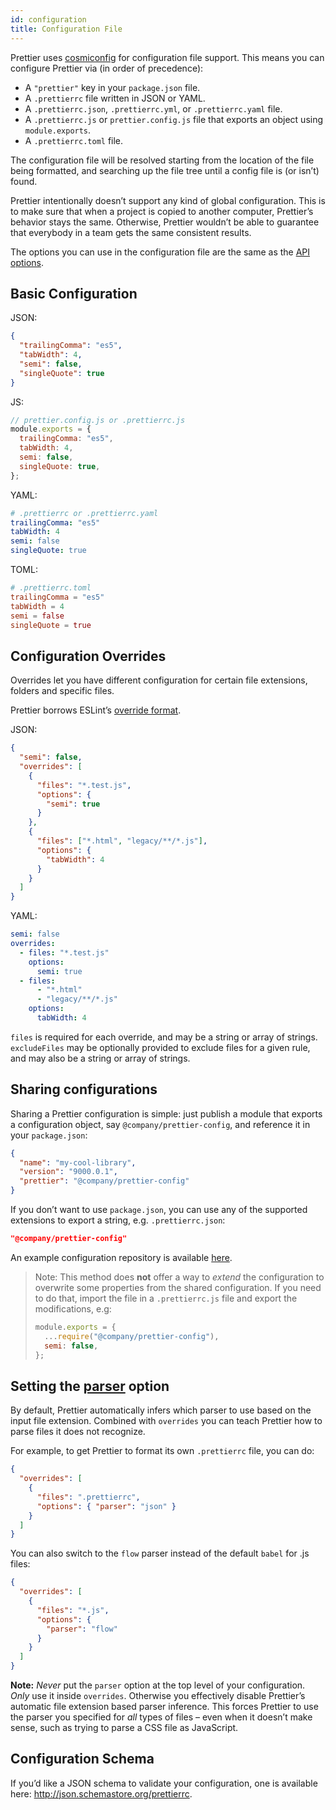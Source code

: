 ```yaml
---
id: configuration
title: Configuration File
---
```


Prettier uses [cosmiconfig](https://github.com/davidtheclark/cosmiconfig) for configuration file support. This means you can configure Prettier via (in order of precedence):

- A `"prettier"` key in your `package.json` file.
- A `.prettierrc` file written in JSON or YAML.
- A `.prettierrc.json`, `.prettierrc.yml`, or `.prettierrc.yaml` file.
- A `.prettierrc.js` or `prettier.config.js` file that exports an object using `module.exports`.
- A `.prettierrc.toml` file.

The configuration file will be resolved starting from the location of the file being formatted, and searching up the file tree until a config file is (or isn’t) found.

Prettier intentionally doesn’t support any kind of global configuration. This is to make sure that when a project is copied to another computer, Prettier’s behavior stays the same. Otherwise, Prettier wouldn’t be able to guarantee that everybody in a team gets the same consistent results.

The options you can use in the configuration file are the same as the [API options](options.md).

## Basic Configuration

JSON:

```json
{
  "trailingComma": "es5",
  "tabWidth": 4,
  "semi": false,
  "singleQuote": true
}
```

JS:

```js
// prettier.config.js or .prettierrc.js
module.exports = {
  trailingComma: "es5",
  tabWidth: 4,
  semi: false,
  singleQuote: true,
};
```

YAML:

```yaml
# .prettierrc or .prettierrc.yaml
trailingComma: "es5"
tabWidth: 4
semi: false
singleQuote: true
```

TOML:

```toml
# .prettierrc.toml
trailingComma = "es5"
tabWidth = 4
semi = false
singleQuote = true
```

## Configuration Overrides

Overrides let you have different configuration for certain file extensions, folders and specific files.

Prettier borrows ESLint’s [override format](https://eslint.org/docs/user-guide/configuring#example-configuration).

JSON:

```json
{
  "semi": false,
  "overrides": [
    {
      "files": "*.test.js",
      "options": {
        "semi": true
      }
    },
    {
      "files": ["*.html", "legacy/**/*.js"],
      "options": {
        "tabWidth": 4
      }
    }
  ]
}
```

YAML:

```yaml
semi: false
overrides:
  - files: "*.test.js"
    options:
      semi: true
  - files:
      - "*.html"
      - "legacy/**/*.js"
    options:
      tabWidth: 4
```

`files` is required for each override, and may be a string or array of strings. `excludeFiles` may be optionally provided to exclude files for a given rule, and may also be a string or array of strings.

## Sharing configurations

Sharing a Prettier configuration is simple: just publish a module that exports a configuration object, say `@company/prettier-config`, and reference it in your `package.json`:

```json
{
  "name": "my-cool-library",
  "version": "9000.0.1",
  "prettier": "@company/prettier-config"
}
```

If you don’t want to use `package.json`, you can use any of the supported extensions to export a string, e.g. `.prettierrc.json`:

```json
"@company/prettier-config"
```

An example configuration repository is available [here](https://github.com/azz/prettier-config).

> Note: This method does **not** offer a way to _extend_ the configuration to overwrite some properties from the shared configuration. If you need to do that, import the file in a `.prettierrc.js` file and export the modifications, e.g:
>
> ```js
> module.exports = {
>   ...require("@company/prettier-config"),
>   semi: false,
> };
> ```

## Setting the [parser](options.md#parser) option

By default, Prettier automatically infers which parser to use based on the input file extension. Combined with `overrides` you can teach Prettier how to parse files it does not recognize.

For example, to get Prettier to format its own `.prettierrc` file, you can do:

```json
{
  "overrides": [
    {
      "files": ".prettierrc",
      "options": { "parser": "json" }
    }
  ]
}
```

You can also switch to the `flow` parser instead of the default `babel` for .js files:

```json
{
  "overrides": [
    {
      "files": "*.js",
      "options": {
        "parser": "flow"
      }
    }
  ]
}
```

**Note:** _Never_ put the `parser` option at the top level of your configuration. _Only_ use it inside `overrides`. Otherwise you effectively disable Prettier’s automatic file extension based parser inference. This forces Prettier to use the parser you specified for _all_ types of files – even when it doesn’t make sense, such as trying to parse a CSS file as JavaScript.

## Configuration Schema

If you’d like a JSON schema to validate your configuration, one is available here: http://json.schemastore.org/prettierrc.
